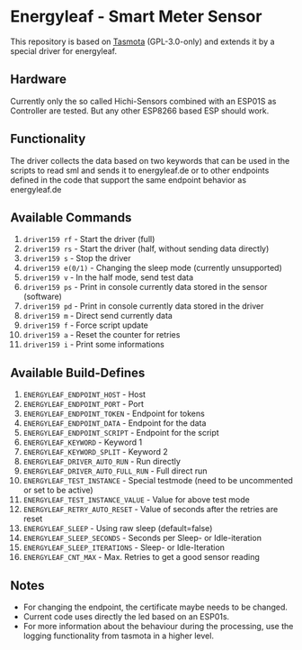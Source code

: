 # Energyleaf - Smart Meter Sensor
This repository is based on [Tasmota](https://github.com/arendst/Tasmota) (GPL-3.0-only) and extends it by a special driver for energyleaf.

## Hardware

Currently only the so called Hichi-Sensors combined with an ESP01S as Controller are tested. But any other ESP8266 based ESP should work. 

## Functionality

The driver collects the data based on two keywords that can be used in the scripts to read sml and sends it to energyleaf.de or to other endpoints defined in the code that support the same endpoint behavior as energyleaf.de

## Available Commands

<ol>
	<li><code>driver159 rf</code> - Start the driver (full)</li>
	<li><code>driver159 rs</code> - Start the driver (half, without sending data directly)</li>
	<li><code>driver159 s</code> - Stop the driver</li>
	<li><code>driver159 e(0/1)</code> - Changing the sleep mode (currently unsupported)</li>
	<li><code>driver159 v</code> - In the half mode, send test data</li>
	<li><code>driver159 ps</code> - Print in console currently data stored in the sensor (software)</li>
    	<li><code>driver159 pd</code> - Print in console currently data stored in the driver</li>
    	<li><code>driver159 m</code> - Direct send currently data</li>
    	<li><code>driver159 f</code> - Force script update</li>
    	<li><code>driver159 a</code> - Reset the counter for retries</li>
    	<li><code>driver159 i</code> - Print some informations</li>
</ol>

## Available Build-Defines

<ol>
	<li><code>ENERGYLEAF_ENDPOINT_HOST</code> - Host</li>
	<li><code>ENERGYLEAF_ENDPOINT_PORT</code> - Port</li>
	<li><code>ENERGYLEAF_ENDPOINT_TOKEN</code> - Endpoint for tokens</li>
	<li><code>ENERGYLEAF_ENDPOINT_DATA</code> - Endpoint for the data</li>
	<li><code>ENERGYLEAF_ENDPOINT_SCRIPT</code> - Endpoint for the script</li>
	<li><code>ENERGYLEAF_KEYWORD</code> - Keyword 1</li>
	<li><code>ENERGYLEAF_KEYWORD_SPLIT</code> - Keyword 2</li>
    	<li><code>ENERGYLEAF_DRIVER_AUTO_RUN</code> - Run directly</li>
    	<li><code>ENERGYLEAF_DRIVER_AUTO_FULL_RUN</code> - Full direct run</li>
    	<li><code>ENERGYLEAF_TEST_INSTANCE</code> - Special testmode (need to be uncommented or set to be active)</li>
    	<li><code>ENERGYLEAF_TEST_INSTANCE_VALUE</code> - Value for above test mode</li>
    	<li><code>ENERGYLEAF_RETRY_AUTO_RESET</code> - Value of seconds after the retries are reset</li>
    	<li><code>ENERGYLEAF_SLEEP</code> - Using raw sleep (default=false)</li>
    	<li><code>ENERGYLEAF_SLEEP_SECONDS</code> - Seconds per Sleep- or Idle-iteration</li>
    	<li><code>ENERGYLEAF_SLEEP_ITERATIONS</code> - Sleep- or Idle-Iteration</li>
    	<li><code>ENERGYLEAF_CNT_MAX</code> - Max. Retries to get a good sensor reading</li>
</ol>


## Notes

- For changing the endpoint, the certificate maybe needs to be changed.
- Current code uses directly the led based on an ESP01s.
- For more information about the behaviour during the processing, use the logging functionality from tasmota in a higher level.
